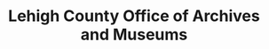 ---
layout: repo
title: "Lehigh County Office of Archives and Museums"
id: 13070
permalink: repos/13070/
---